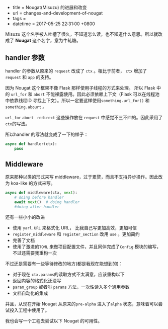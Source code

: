 - title = Nougat(Misuzu) 的进展和改变
 - url = changes-and-development-of-nougat
 - tags = 
 - datetime = 2017-05-25 22:31:00 +0800

Misuzu 这个名字被人吐槽了很久，不知道怎么读，也不知道什么意思。所以就改成了 **Nougat** 这个名字，意为牛轧糖。


<!--more-->


## handler 参数

handler 的参数从原来的 `request` 改成了 `ctx` 。相比于前者， `ctx` 增加了 `request` 和 `app` 的支持。

因为 Nougat 这个框架不像 Flask 那样使用子线程的方式来处理。 所以 Flask 中的 `url_for` 和 `abort` 不能裸露使用。因此必须依赖上下文（Flask 可以在线程池中依靠线程ID 寻找上下文）。所以一定要这样使用`something.url_for()` 和 `something.abourt` 。

`url_for` `abort ` `redirect` 这些操作放在 `request` 中感觉不三不四的。因此采用了`ctx`的写法。

所以handler 的写法就变成了一下的样子：

```python
async def handler(ctx):
	pass
```



## Middleware

原来那种以类的形式来写 middleware，过于累赘，而且不支持异步操作。因此改为 koa-like 的方式来写。

```python
async def middleware(ctx, next):
    # doing before handler
    await next()  # doing handler
    #doing after handler
```



还有一些小小的改进

- 使用 `yarl.URL` 来格式化 URL， 比我自己写更加高效，更加可信
- `register_middleware` 和 `register_section`  改用 `use` 。更加简约
- 完善了文档
- 使用了激进的`TOML` 来做项目配置文件，并且同伴完成了`Config` 模块的编写，不过还需要我重构一次



不过还是需要有一些等待修改的地方(都是我现在能想到的)：

- 对于现在 `ctx.params`的读取方式不太满意，应该重构以下
- 返回内容的格式化还没写
- `param_group` 或者叫 `params` 方法，一次性读入多个通用参数
- 文档自动化的集成



并且，从现在开始 Nougat 从原来的`pre-alpha` 进入了`alpha` 状态，意味着可以尝试投入工程中使用了。

我也会写一个工程去尝试以下 Nougat 的可用性。